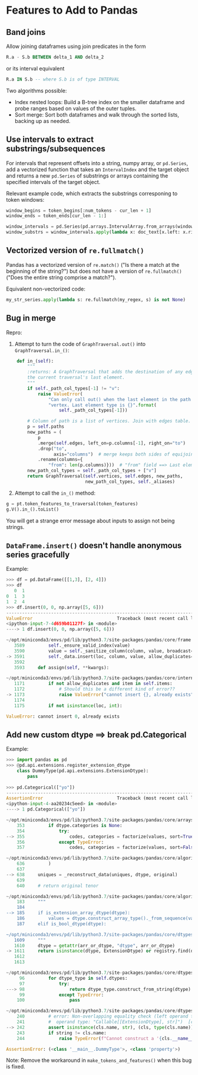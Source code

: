 # Features to Add to Pandas

## Band joins
Allow joining dataframes using join predicates in the form
```sql
R.a - S.b BETWEEN delta_1 AND delta_2
```
or its interval equivalent
```sql
R.a IN S.b -- where S.b is of type INTERVAL
```
Two algorithms possible:
* Index nested loops: Build a B-tree index on the smaller dataframe and probe ranges based on values of the outer tuples.
* Sort merge: Sort both dataframes and walk through the sorted lists, backing up as needed.

## Use intervals to extract substrings/subsequences
For intervals that represent offsets into a string, numpy array, or `pd.Series`,
add a vectorized function that takes an `IntervalIndex` and the target object
and returns a new `pd.Series` of substrings or arrays containing the specified
intervals of the target object.

Relevant example code, which extracts the substrings corresponing to token windows:
```python
window_begins = token_begins[:num_tokens - cur_len + 1]
window_ends = token_ends[cur_len - 1:]

window_intervals = pd.Series(pd.arrays.IntervalArray.from_arrays(window_begins, window_ends))
window_substrs = window_intervals.apply(lambda x: doc_text[x.left: x.right])
```

## Vectorized version of `re.fullmatch()`

Pandas has a vectorized version of `re.match()` ("Is there a match at the 
beginning of the string?") but does not have a version of `re.fullmatch()`
("Does the entire string comprise a match?").

Equivalent non-vectorized code:
```python
my_str_series.apply(lambda s: re.fullmatch(my_regex, s) is not None)
```

## Bug in merge

Repro: 

1. Attempt to turn the code of `GraphTraversal.out()` into `GraphTraversal.in_()`:
```python
    def in_(self):
        """
        :returns: A GraphTraversal that adds the destination of any edges into
        the current traversal's last element.
        """
        if self._path_col_types[-1] != "v":
            raise ValueError(
                "Can only call out() when the last element in the path is a "
                "vertex. Last element type is {}".format(
                    self._path_col_types[-1]))

        # Column of path is a list of vertices. Join with edges table.
        p = self.paths
        new_paths = (
            p
            .merge(self.edges, left_on=p.columns[-1], right_on="to")
            .drop("to",
                  axis="columns")  # merge keeps both sides of equijoin
            .rename(columns={
                "from": len(p.columns)}))  # "from" field ==> Last element
        new_path_col_types = self._path_col_types + ["v"]
        return GraphTraversal(self.vertices, self.edges, new_paths,
                              new_path_col_types, self._aliases)
```
2. Attempt to call the `in_()` method:
```python
g = pt.token_features_to_traversal(token_features)
g.V().in_().toList()
```
You will get a strange error message about inputs to assign not being strings.

## `DataFrame.insert()` doesn't handle anonymous series gracefully
Example:
```python
>>> df = pd.DataFrame([[1,3], [2, 4]])
>>> df
   0  1
0  1  3
1  2  4
>>> df.insert(0, 0, np.array([5, 6]))
---------------------------------------------------------------------------
ValueError                                Traceback (most recent call last)
<ipython-input-7-4d659b01127f> in <module>
----> 1 df.insert(0, 0, np.array([5, 6]))

~/opt/miniconda3/envs/pd/lib/python3.7/site-packages/pandas/core/frame.py in insert(self, loc, column, value, allow_duplicates)
   3589         self._ensure_valid_index(value)
   3590         value = self._sanitize_column(column, value, broadcast=False)
-> 3591         self._data.insert(loc, column, value, allow_duplicates=allow_duplicates)
   3592 
   3593     def assign(self, **kwargs):

~/opt/miniconda3/envs/pd/lib/python3.7/site-packages/pandas/core/internals/managers.py in insert(self, loc, item, value, allow_duplicates)
   1171         if not allow_duplicates and item in self.items:
   1172             # Should this be a different kind of error??
-> 1173             raise ValueError("cannot insert {}, already exists".format(item))
   1174 
   1175         if not isinstance(loc, int):

ValueError: cannot insert 0, already exists
```

## Add new custom dtype ==> break pd.Categorical

Example:
```python
>>> import pandas as pd
>>> @pd.api.extensions.register_extension_dtype
    class DummyType(pd.api.extensions.ExtensionDtype):
        pass
    
>>> pd.Categorical(["yo"])
---------------------------------------------------------------------------
AssertionError                            Traceback (most recent call last)
<ipython-input-4-aa20234c5eed> in <module>
----> 1 pd.Categorical(["yo"])

~/opt/miniconda3/envs/pd/lib/python3.7/site-packages/pandas/core/arrays/categorical.py in __init__(self, values, categories, ordered, dtype, fastpath)
    353         if dtype.categories is None:
    354             try:
--> 355                 codes, categories = factorize(values, sort=True)
    356             except TypeError:
    357                 codes, categories = factorize(values, sort=False)

~/opt/miniconda3/envs/pd/lib/python3.7/site-packages/pandas/core/algorithms.py in factorize(values, sort, na_sentinel, size_hint)
    636         )
    637 
--> 638     uniques = _reconstruct_data(uniques, dtype, original)
    639 
    640     # return original tenor

~/opt/miniconda3/envs/pd/lib/python3.7/site-packages/pandas/core/algorithms.py in _reconstruct_data(values, dtype, original)
    183     """
    184 
--> 185     if is_extension_array_dtype(dtype):
    186         values = dtype.construct_array_type()._from_sequence(values)
    187     elif is_bool_dtype(dtype):

~/opt/miniconda3/envs/pd/lib/python3.7/site-packages/pandas/core/dtypes/common.py in is_extension_array_dtype(arr_or_dtype)
   1609     """
   1610     dtype = getattr(arr_or_dtype, "dtype", arr_or_dtype)
-> 1611     return isinstance(dtype, ExtensionDtype) or registry.find(dtype) is not None
   1612 
   1613 

~/opt/miniconda3/envs/pd/lib/python3.7/site-packages/pandas/core/dtypes/dtypes.py in find(self, dtype)
     96         for dtype_type in self.dtypes:
     97             try:
---> 98                 return dtype_type.construct_from_string(dtype)
     99             except TypeError:
    100                 pass

~/opt/miniconda3/envs/pd/lib/python3.7/site-packages/pandas/core/dtypes/base.py in construct_from_string(cls, string)
    240         # error: Non-overlapping equality check (left operand type: "str", right
    241         #  operand type: "Callable[[ExtensionDtype], str]")  [comparison-overlap]
--> 242         assert isinstance(cls.name, str), (cls, type(cls.name))
    243         if string != cls.name:
    244             raise TypeError(f"Cannot construct a '{cls.__name__}' from '{string}'")

AssertionError: (<class '__main__.DummyType'>, <class 'property'>)
```

Note: Remove the workaround in `make_tokens_and_features()` when this bug is fixed.
